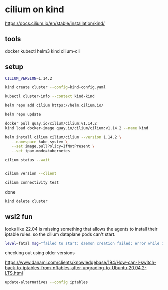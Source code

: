 # cilium on kind

https://docs.cilium.io/en/stable/installation/kind/

## tools
docker
kubectl
helm3
kind
cilium-cli

## setup

```bash
CILIUM_VERSION=1.14.2

kind create cluster --config=kind-config.yaml

kubectl cluster-info --context kind-kind

helm repo add cilium https://helm.cilium.io/

helm repo update

docker pull quay.io/cilium/cilium:v1.14.2
kind load docker-image quay.io/cilium/cilium:v1.14.2 --name kind

helm install cilium cilium/cilium --version 1.14.2 \
   --namespace kube-system \
   --set image.pullPolicy=IfNotPresent \
   --set ipam.mode=kubernetes

cilium status --wait


cilium version --client

cilium connectivity test

```

done
```bash
kind delete cluster
```


## wsl2 fun

 looks like 22.04 is missing something that allows the agents to install their iptable rules.
 so the cilium dataplane pods can't start.

```bash
level=fatal msg="failed to start: daemon creation failed: error while initializing daemon: failed while reinitializing datapath: failed to install iptables rules: cannot install static proxy rules: unable to run 'iptables -t raw -A CILIUM_PRE_raw -m mark --mark 0x00000200/0x00000f00 -m comment --comment
```

checking out using older versions

   https://www.danami.com/clients/knowledgebase/194/How-can-I-switch-back-to-iptables-from-nftables-after-upgrading-to-Ubuntu-20.04.2-LTS.html
   ```bash
   update-alternatives --config iptables
   ```
   